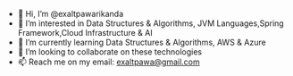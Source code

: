 - 👋 Hi, I’m @exaltpawarikanda
- 👀 I’m interested in Data Structures & Algorithms, JVM Languages,Spring Framework,Cloud Infrastructure & AI
- 🌱 I’m currently learning Data Structures & Algorithms, AWS & Azure
- 💞️ I’m looking to collaborate on these technologies
- 📫 Reach me on my email: exaltpawa@gmail.com

<!---
exaltpawarikanda/exaltpawarikanda is a ✨ special ✨ repository because its `README.md` (this file) appears on your GitHub profile.
You can click the Preview link to take a look at your changes.
--->
